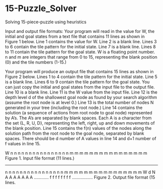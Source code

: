 # 15-Puzzle_Solver
Solving 15-piece-puzzle using heuristics

Input and output file formats: Your program will read in the value for W, the initial and goal 
states from a text file that contains 11 lines as shown in Figure 1 below. Line 1 contains the value 
for W. Line 2 is a blank line. Lines 3 to 6 contain the tile pattern for the initial state. Line 7 is a 
blank line. Lines 8 to 11 contain the tile pattern for the goal state. W is a floating point number. n
and m are integers that range from 0 to 15, representing the blank position (0) and the tile numbers
(1-15.)

Your program will produce an output file that contains 15 lines as shown in Figure 2 below. Lines 
1 to 4 contain the tile pattern for the initial state. Line 5 is a blank line. Lines 6 to 9 contain the tile 
pattern for the goal state. You can just copy the initial and goal states from the input file to the 
output file. Line 10 is a blank line. Line 11 is the W value from the input file. Line 12 is the depth 
level d of the shallowest goal node as found by your search algorithm (assume the root node is at 
level 0.) Line 13 is the total number of nodes N generated in your tree (including the root node.) 
Line 14 contains the solution (a sequence of actions from root node to goal node) represented by 
A’s. The A’s are separated by blank spaces. Each A is a character from the set {L, R, U, D}, 
representing the left, right, up and down movements of the blank position. Line 15 contains the f(n) 
values of the nodes along the solution path from the root node to the goal node, separated by blank 
spaces. There should be d number of A values in line 14 and d+1 number of f values in line 15.

W
n n n n 
n n n n
n n n n
n n n n
m m m m
m m m m
m m m m
m m m m
Figure 1. Input file format (11 lines.)
***************************
n n n n 
n n n n
n n n n
n n n n
m m m m
m m m m
m m m m
m m m m
W
d
N
A A A A A A A …………
f f f f f f f f ……………..
Figure 2. Output file format (15 lines.
